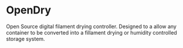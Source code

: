 # OpenDry
 Open Source digital filament drying controller. 
 Designed to a allow any container to be converted into a fillament drying or humidity controlled storage system.
 
